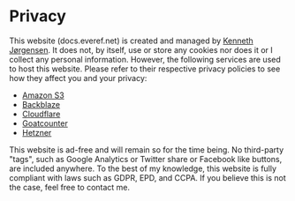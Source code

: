 # Privacy

This website (docs.everef.net) is created and managed by [Kenneth Jørgensen](https://kennethjorgensen.com/).
It does not, by itself, use or store any cookies nor does it or I collect any personal information.
However, the following services are used to host this website.
Please refer to their respective privacy policies to see how they affect you and your privacy:
* [Amazon S3](https://aws.amazon.com/privacy/)
* [Backblaze](https://www.backblaze.com/company/policy/privacy)
* [Cloudflare](https://www.cloudflare.com/privacypolicy/)
* [Goatcounter](https://www.goatcounter.com/help/privacy)
* [Hetzner](https://www.hetzner.com/privacy-policy-notice)

This website is ad-free and will remain so for the time being.
No third-party "tags", such as Google Analytics or Twitter share or Facebook like buttons, are included anywhere.
To the best of my knowledge, this website is fully compliant with laws such as GDPR, EPD, and CCPA.
If you believe this is not the case, feel free to contact me.
